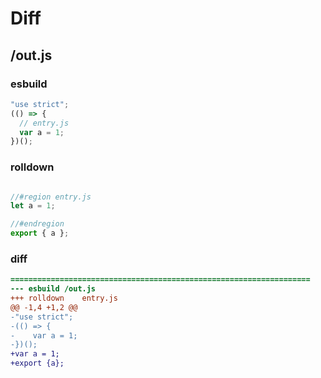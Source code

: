 # Diff
## /out.js
### esbuild
```js
"use strict";
(() => {
  // entry.js
  var a = 1;
})();
```
### rolldown
```js

//#region entry.js
let a = 1;

//#endregion
export { a };

```
### diff
```diff
===================================================================
--- esbuild	/out.js
+++ rolldown	entry.js
@@ -1,4 +1,2 @@
-"use strict";
-(() => {
-    var a = 1;
-})();
+var a = 1;
+export {a};

```